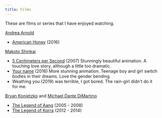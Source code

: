 ```yaml
---
title: Films
---
```


These are films or series that I have enjoyed watching.

[Andrea Arnold](https://en.wikipedia.org/wiki/Andrea_Arnold)
- [American Honey](https://en.wikipedia.org/wiki/American_Honey_(film)) (2016)

[Makoto Shinkai](https://en.wikipedia.org/wiki/Makoto_Shinkai)
- [5 Centimeters per Second](https://en.wikipedia.org/wiki/5_Centimeters_per_Second) (2007)  Stunningly beautiful animation.  A touching love story, although a little too dramatic.
- [Your name](https://en.wikipedia.org/wiki/Your_Name) (2016)  More stunning animation.  Teenage boy and girl switch bodies in their dreams.  Love the gender bending.
- Weathing you (2019) was terrible, I got bored.  The rain-girl didn't do it for me.

[Bryan Konietzko](https://en.wikipedia.org/wiki/Bryan_Konietzko) and [Michael Dante DiMartino](https://en.wikipedia.org/wiki/Michael_Dante_DiMartino)
- [The Legend of Aang](https://en.wikipedia.org/wiki/Avatar:_The_Last_Airbender) (2005 - 2008)
- [The Legend of Korra](https://en.wikipedia.org/wiki/The_Legend_of_Korra) (2012 - 2014)